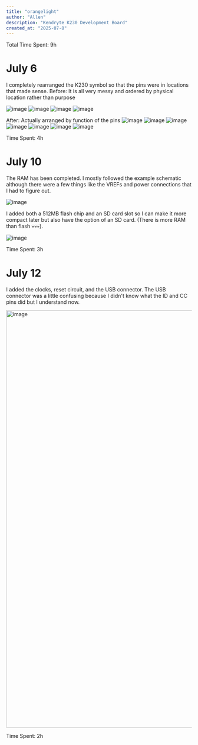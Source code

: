 ```yaml
---
title: "orangelight"
author: "Allen"
description: "Kendryte K230 Development Board"
created_at: "2025-07-8"
---
```


Total Time Spent: 9h

# July 6
I completely rearranged the K230 symbol so that the pins were in locations that made sense.
Before: It is all very messy and ordered by physical location rather than purpose

![image](https://github.com/user-attachments/assets/b531016a-8ba5-4fb4-a399-51c9c4855aa7)
![image](https://github.com/user-attachments/assets/3b2ecffb-f552-43d7-8849-2e9bdfcc743e)
![image](https://github.com/user-attachments/assets/9a873f66-a4c5-4c46-b155-9491d030414f)
![image](https://github.com/user-attachments/assets/8c721352-f8e7-49fd-b76f-dc5c76513947)

After: Actually arranged by function of the pins
![image](https://github.com/user-attachments/assets/61263691-c9e6-41ff-932e-5cbc09ead2b4)
![image](https://github.com/user-attachments/assets/80ff8402-1e9b-42c6-ae6c-1419a7c82b32)
![image](https://github.com/user-attachments/assets/5991c419-79f4-46e2-9caf-150fb7c71d68)
![image](https://github.com/user-attachments/assets/bb610c6e-aaca-4215-abb4-6a340a19032e)
![image](https://github.com/user-attachments/assets/08bb1319-1489-4e85-9581-1abcef2956ab)
![image](https://github.com/user-attachments/assets/581005a2-e62d-48a4-aedf-911944c19123)
![image](https://github.com/user-attachments/assets/7825348d-28f7-4a12-95b7-4ceca1ceb5ba)

Time Spent: 4h

# July 10
The RAM has been completed. I mostly followed the example schematic although there were a few things like the VREFs and power connections that I had to figure out.

![image](https://github.com/user-attachments/assets/1988c3ae-81a7-4f01-8c04-af776ed4227c)

I added both a 512MB flash chip and an SD card slot so I can make it more compact later but also have the option of an SD card. (There is more RAM than flash 💀💀💀).

![image](https://github.com/user-attachments/assets/8a70338d-9cea-4f9d-82cc-bd549c04b203)

Time Spent: 3h

# July 12
I added the clocks, reset circuit, and the USB connector. The USB connector was a little confusing because I didn't know what the ID and CC pins did but I understand now. 

<img width="1153" height="1132" alt="image" src="https://github.com/user-attachments/assets/f08e62ab-af18-4c66-8a1f-9c2dc1f1df84" />

Time Spent: 2h
